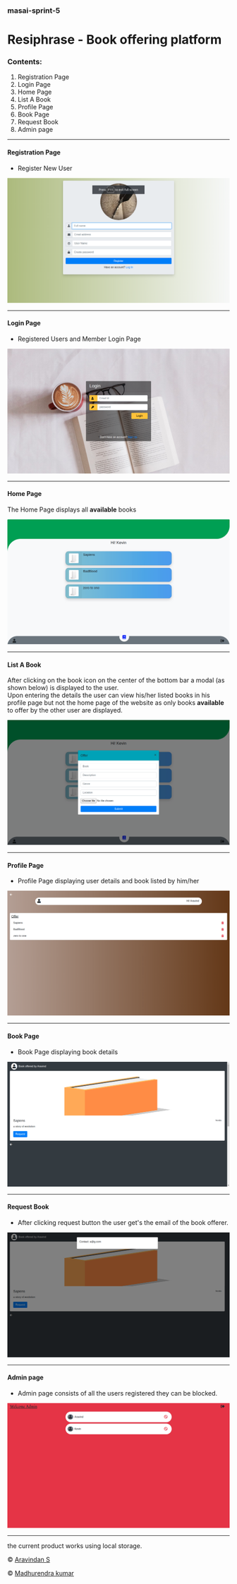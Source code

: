 ### masai-sprint-5

# Resiphrase - Book offering platform
### Contents:
 1. Registration Page
 2. Login Page
 3. Home Page
 4. List A Book
 5. Profile Page
 6. Book Page
 7. Request Book
 8. Admin page
  
---

#### Registration Page
* Register New User

![Registration Page](https://github.com/Madhurendra1311/masai-sprint-5/blob/master/Resources/readme/registration.png)

---
#### Login Page
* Registered Users and Member Login Page

![Login Page](https://github.com/Madhurendra1311/masai-sprint-5/blob/master/Resources/readme/login.png)

---
#### Home Page
<p>The Home Page displays all <b>available</b> books </p>

![Home Page](https://github.com/Madhurendra1311/masai-sprint-5/blob/master/Resources/readme/homepage.png)

---
#### List A Book
<p>After clicking on the book icon on the center of the bottom bar a modal (as shown below) is displayed to the user.<br>
Upon entering the details the user can view his/her listed books in his profile page but not the home page of the website as only books <b>available</b> to offer by the other user are displayed.</p>

![Book Listing](https://github.com/Madhurendra1311/masai-sprint-5/blob/master/Resources/readme/list%20books.png)

---
#### Profile Page
* Profile Page displaying user details and book listed by him/her

![Profile Page](https://github.com/Madhurendra1311/masai-sprint-5/blob/master/Resources/readme/profilepage.png)

---
#### Book Page
* Book Page displaying book details

![Book Page](https://github.com/Madhurendra1311/masai-sprint-5/blob/master/Resources/readme/book%20details.png)

---
#### Request Book
* After clicking request button the user get's the email of the book offerer.

![Request Page](https://github.com/Madhurendra1311/masai-sprint-5/blob/master/Resources/readme/request.png)

---
#### Admin page
* Admin page consists of all the users registered they can be blocked.

![Admin Page](https://github.com/Madhurendra1311/masai-sprint-5/blob/master/Resources/readme/admin.png)

---

the current product works using local storage.

© [Aravindan S](https://github.com/aravindsakthivel) 

© [Madhurendra kumar](https://github.com/Madhurendra1311) 
